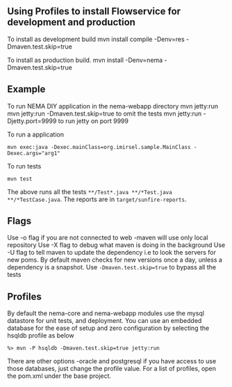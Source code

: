 ## Using Profiles to install Flowservice for development and production ##

To install as development build
mvn install compile -Denv=res -Dmaven.test.skip=true

To install as production build.
mvn install -Denv=nema -Dmaven.test.skip=true


## Example ##
To run NEMA DIY application in the nema-webapp directory
mvn jetty:run
mvn jetty:run -Dmaven.test.skip=true to omit the tests
mvn jetty:run -Djetty.port=9999  to run jetty on port 9999

To run a application
```
mvn exec:java -Dexec.mainClass=org.imirsel.sample.MainClass -Dexec.args="arg1"
```
To run tests
```
mvn test
```

The above runs all the tests `**/Test*.java **/*Test.java **/*TestCase.java`. The reports are in `target/sunfire-reports`.

## Flags ##
Use -o flag if you are not connected to web -maven will use only local repository
Use -X flag to debug what maven is doing in the background
Use -U flag to tell maven to update the dependency i.e to look the servers for new poms. By default maven checks for new versions once a day, unless a dependency is a snapshot.
Use `-Dmaven.test.skip=true` to bypass all the tests

## Profiles ##
By default the nema-core and nema-webapp modules use the mysql datastore for unit tests, and deployment. You can use an embedded database for the ease of setup and zero configuration by selecting the hsqldb profile as below
```
%> mvn -P hsqldb -Dmaven.test.skip=true jetty:run
```
There are other options -oracle and postgresql if you have access to use those databases, just change the profile value.  For a list of profiles, open the pom.xml under the base project.